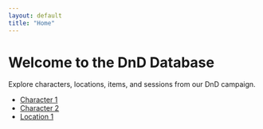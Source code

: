 ```yaml
---
layout: default
title: "Home"
---
```


# Welcome to the DnD Database

Explore characters, locations, items, and sessions from our DnD campaign.

- [Character 1](characters/character_index)
- [Character 2](characters/character2.md)
- [Location 1](locations/location1.md)
